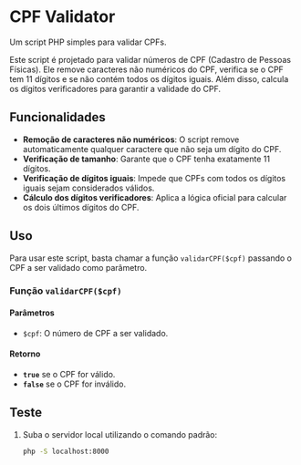 # CPF Validator

Um script PHP simples para validar CPFs.

Este script é projetado para validar números de CPF (Cadastro de Pessoas Físicas). Ele remove caracteres não numéricos do CPF, verifica se o CPF tem 11 dígitos e se não contém todos os dígitos iguais. Além disso, calcula os dígitos verificadores para garantir a validade do CPF.

## Funcionalidades

- **Remoção de caracteres não numéricos**: O script remove automaticamente qualquer caractere que não seja um dígito do CPF.
- **Verificação de tamanho**: Garante que o CPF tenha exatamente 11 dígitos.
- **Verificação de dígitos iguais**: Impede que CPFs com todos os dígitos iguais sejam considerados válidos.
- **Cálculo dos dígitos verificadores**: Aplica a lógica oficial para calcular os dois últimos dígitos do CPF.

## Uso

Para usar este script, basta chamar a função `validarCPF($cpf)` passando o CPF a ser validado como parâmetro.

### Função `validarCPF($cpf)`

#### Parâmetros

- `$cpf`: O número de CPF a ser validado.

#### Retorno

- **`true`** se o CPF for válido.
- **`false`** se o CPF for inválido.

## Teste

1. Suba o servidor local utilizando o comando padrão:

   ```bash
   php -S localhost:8000

